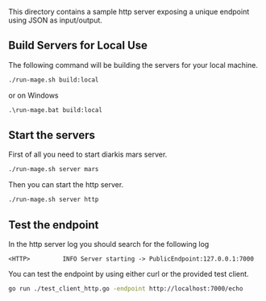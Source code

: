 This directory contains a sample http server exposing a unique endpoint
using JSON as input/output.

## Build Servers for Local Use

The following command will be building the servers for your local machine.

```sh
./run-mage.sh build:local
```

or on Windows

```bat
.\run-mage.bat build:local
```

## Start the servers

First of all you need to start diarkis mars server.

```sh
./run-mage.sh server mars
```

Then you can start the http server.

```sh
./run-mage.sh server http
```

## Test the endpoint

In the http server log you should search for the following log

```
<HTTP>         INFO Server starting -> PublicEndpoint:127.0.0.1:7000
```

You can test the endpoint by using either curl or the provided test client.

```sh
go run ./test_client_http.go -endpoint http://localhost:7000/echo
```
